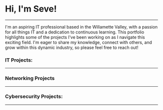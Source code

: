 # Hi, I'm Seve!
---

I'm an aspiring IT professional based in the Willamette Valley, with a passion for all things IT and a dedication to continuous learning. This portfolio highlights some of the projects I've been working on as I navigate this exciting field. I'm eager to share my knowledge, connect with others, and grow within this dynamic industry, so please feel free to reach out!

### IT Projects:
---

### Networking Projects
---

### Cybersecurity Projects:
---

